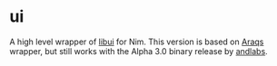 # ui

A high level wrapper of [libui]() for Nim. 
This version is based on [Araqs](https://github.com/nim-lang/ui) wrapper, but still works with 
the Alpha 3.0 binary release by [andlabs](https://github.com/andlabs/libui/releases/tag/alpha3).
